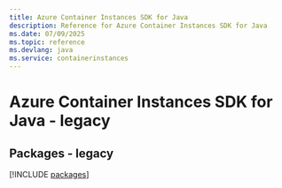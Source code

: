 ```yaml
---
title: Azure Container Instances SDK for Java
description: Reference for Azure Container Instances SDK for Java
ms.date: 07/09/2025
ms.topic: reference
ms.devlang: java
ms.service: containerinstances
---
```

# Azure Container Instances SDK for Java - legacy
## Packages - legacy
[!INCLUDE [packages](container-instances-index.md)]